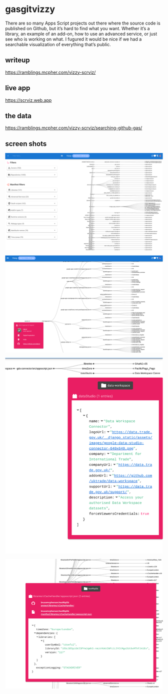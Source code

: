 # gasgitvizzy


There are so many Apps Script projects out there where the source code is published on Github, but it’s hard to find what you want. Whether it’s a library, an example of an add-on, how to use an advanced service, or just see who is working on what. I fugured it would be nice if we had a searchable visualization of everything that’s public.

## writeup

https://ramblings.mcpher.com/vizzy-scrviz/

## live app

https://scrviz.web.app

## the data

https://ramblings.mcpher.com/vizzy-scrviz/searching-github-gas/

## screen shots

![](2021-01-26-11-26-29.png)

![](2021-01-26-11-28-26.png)

![](2021-01-26-11-29-54.png)

![](2021-01-26-11-30-40.png)
